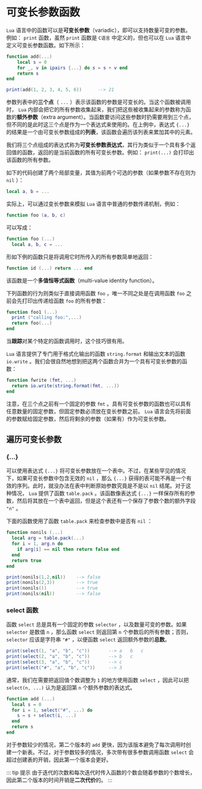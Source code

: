# 可变长参数函数

`Lua` 语言中的函数可以是**可变长参数**（variadic），即可以支持数量可变的参数。例如： `print` 函数，虽然 `print` 函数是 `C语言` 中定义的，但也可以在 `Lua` 语言中定义可变长参数函数。如下所示：

```lua
function add(...)
    local s = 0
    for _, v in ipairs {...} do s = s + v end
    return s
end

print(add(1, 2, 3, 4, 5, 6))      --> 21
```

参数列表中的**三个点**（ `...` ）表示该函数的参数是可变长的。当这个函数被调用时， `Lua` 内部会把它的所有参数收集起来，我们把这些被收集起来的参数称为函数的**额外参数**（extra argument）。当函数要访问这些参数时扔需要用到三个点，但不同的是此时这三个点是作为一个表达式来使用的。在上例中，表达式 `{...}` 的结果是一个由可变长参数组成的**列表**，该函数会遍历该列表来累加其中的元素。

我们将三个点组成的表达式称为**可变长参数表达式**，其行为类似于一个具有多个返回值的函数，返回的是当前函数的所有可变长参数。例如： `print(...)` 会打印出该函数的所有参数。

如下的代码创建了两个局部变量，其值为前两个可选的参数（如果参数不存在则为 `nil` ）：

```lua
local a, b = ...
```

实际上，可以通过变长参数来模拟 `Lua` 语言中普通的参数传递机制，例如：

```lua
function foo (a, b, c)
```

可以写成：

```lua
function foo (...)
  local a, b, c = ...
```

形如下例的函数只是将调用它时所传入的所有参数简单地返回：

```lua
function id (...) return ... end
```

该函数是一个**多值恒等式函数**（multi-value identity function）。

下列函数的行为则类似于直接调用函数 `foo` ，唯一不同之处是在调用函数 `foo` 之前会先打印出传递给函数 `foo` 的所有参数：

```lua
function foo1 (...)
  print ("calling foo:",...)
  return foo(...)
end
```

当**跟踪**对某个特定的函数调用时，这个技巧很有用。

`Lua` 语言提供了专门用于格式化输出的函数 `string.format` 和输出文本的函数 `io.write` 。我们会很自然地想到把这两个函数合并为一个具有可变长参数的函数：

```lua
function fwrite (fmt, ...)
  return io.write(string.format(fmt, ...))
end
```

注意，在三个点之前有一个固定的参数 `fmt` 。具有可变长参数的函数也可以具有任意数量的固定参数，但固定参数必须放在变长参数之前。 `Lua` 语言会先将前面的参数赋给固定参数，然后将剩余的参数（如果有）作为可变长参数。

## 遍历可变长参数

### {...}

可以使用表达式 `{...}` 将可变长参数放在一个表中。不过，在某些罕见的情况下，如果可变长参数中包含无效的 `nil` ，那么 `{...}` 获得的表可能不再是一个有效的序列。此时，就没办法在表中判断原始参数究竟是不是以 `nil` 结尾。对于这种情况， `Lua` 提供了函数 `table.pack` 。该函数像表达式 `{...}` 一样保存所有的参数，然后将其放在一个表中返回，但是这个表还有一个保存了参数个数的额外字段 `"n"` 。

下面的函数使用了函数 `table.pack` 来检查参数中是否有 `nil` ：

```lua
function nonils (...)
  local arg = table.pack(...)
  for i = 1, arg.n do
    if arg[i] == nil then return false end
  end
  return true
end

print(nonils(1,2,nil))    --> false
print(nonils(2,3))        --> true
print(nonils())           --> true
print(nonils(nil))        --> false
```

### select 函数

函数 `select` 总是具有一个固定的参数 `selector` ，以及数量可变的参数。如果 `selector` 是数值 `n` ，那么函数 `select` 则返回第 `n` 个参数后的所有参数；否则， `selector` 应该是字符串 `"#"` ，以便函数 `select` 返回额外参数的**总数**。

```lua
print(select(1, "a", "b", "c"))       --> a   b   c
print(select(2, "a", "b", "c"))       --> b   c
print(select(3, "a", "b", "c"))       --> c
print(select("#", "a", "b", "c"))     --> 3
```

通常，我们在需要把返回值个数调整为 `1` 的地方使用函数 `select` ，因此可以把 `select(n, ...)` 认为是返回第 `n` 个额外参数的表达式。

```lua
function add (...)
  local s = 0
  for i = 1, select("#", ...) do
    s = s + select(i, ...)
  end
  return s
end
```

对于参数较少的情况，第二个版本的 `add` 更快，因为该版本避免了每次调用时创建一个新表。不过，对于参数较多的情况，多次带有很多参数调用函数 `select` 会超过创建表的开销，因此第一个版本会更好。

::: tip 提示
由于迭代的次数和每次迭代时传入函数的个数会随着参数的个数增长，因此第二个版本的时间开销是**二次代价**的。
:::
